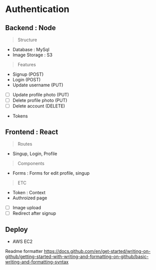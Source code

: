 # Authentication

## Backend : Node

> Structure

- Database : MySql
- Image Storage : S3

> Features

- Signup (POST)
- Login (POST)
- Update username (PUT)
- [ ] Update profile photo (PUT)
- [ ] Delete profile photo (PUT)
- [ ] Delete account (DELETE)
- Tokens

## Frontend : React

> Routes

- Singup, Login, Profile

> Components

- Forms : Forms for edit profile, singup

> ETC

- Token : Context
- Authroized page
- [ ] Image upload
- [ ] Redirect after signup

## Deploy

- AWS EC2

Readme formatter
https://docs.github.com/en/get-started/writing-on-github/getting-started-with-writing-and-formatting-on-github/basic-writing-and-formatting-syntax
